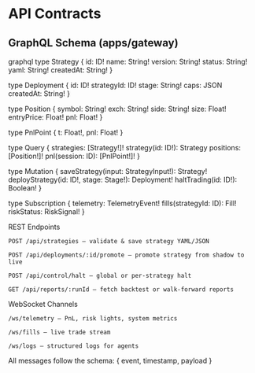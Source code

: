 # API Contracts

## GraphQL Schema (apps/gateway)

graphql
type Strategy {
id: ID!
name: String!
version: String!
status: String!
yaml: String!
createdAt: String!
}

type Deployment {
id: ID!
strategyId: ID!
stage: String!
caps: JSON
createdAt: String!
}

type Position {
symbol: String!
exch: String!
side: String!
size: Float!
entryPrice: Float!
pnl: Float!
}

type PnlPoint { t: Float!, pnl: Float! }

type Query {
strategies: [Strategy!]!
strategy(id: ID!): Strategy
positions: [Position!]!
pnl(session: ID): [PnlPoint!]!
}

type Mutation {
saveStrategy(input: StrategyInput!): Strategy!
deployStrategy(id: ID!, stage: Stage!): Deployment!
haltTrading(id: ID!): Boolean!
}

type Subscription {
telemetry: TelemetryEvent!
fills(strategyId: ID): Fill!
riskStatus: RiskSignal!
}

REST Endpoints

    POST /api/strategies — validate & save strategy YAML/JSON

    POST /api/deployments/:id/promote — promote strategy from shadow to live

    POST /api/control/halt — global or per-strategy halt

    GET /api/reports/:runId — fetch backtest or walk-forward reports

WebSocket Channels

    /ws/telemetry — PnL, risk lights, system metrics

    /ws/fills — live trade stream

    /ws/logs — structured logs for agents

All messages follow the schema: { event, timestamp, payload }
